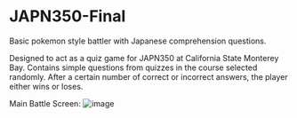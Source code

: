 # JAPN350-Final

Basic pokemon style battler with Japanese comprehension questions.

Designed to act as a quiz game for JAPN350 at California State Monterey Bay. 
Contains simple questions from quizzes in the course selected randomly.
After a certain number of correct or incorrect answers, the player either wins or loses.

Main Battle Screen:
![image](https://user-images.githubusercontent.com/60367058/162549278-508067f6-398b-4077-968f-1c0aa96f3d9a.png)
